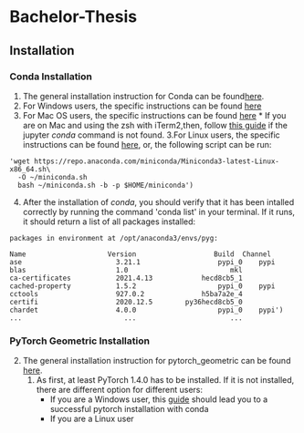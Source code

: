 # Bachelor-Thesis

## Installation
### Conda Installation
1. The general installation instruction for Conda can be found[here](https://docs.conda.io/projects/continuumio-conda/en/latest/user-guide/install/index.html).
  1. For Windows users, the specific instructions can be found [here](https://docs.conda.io/projects/continuumio-conda/en/latest/user-guide/install/windows.html)
  2. For Mac OS users, the specific instructions can be found [here](https://docs.conda.io/projects/continuumio-conda/en/latest/user-guide/install/windows.html)
    * If you are on Mac and using the zsh with iTerm2,then, follow [this guide](https://medium.com/@sumitmenon/how-to-get-anaconda-to-work-with-oh-my-zsh-on-mac-os-x-7c1c7247d896) if the jupyter _conda_ command is not found.
  3.For Linux users, the specific instructions can be found [here](https://docs.conda.io/projects/continuumio-conda/en/latest/user-guide/install/linux.html), or, the following script can be run:
  ~~~~
  'wget https://repo.anaconda.com/miniconda/Miniconda3-latest-Linux-x86_64.sh\
    -O ~/miniconda.sh
    bash ~/miniconda.sh -b -p $HOME/miniconda')
   ~~~~
  4. After the installation of _conda_, you should verify that it has been intalled correctly by running the command 'conda list' in your terminal. If it runs, it should return a list of all packages installed:
 ~~~~
packages in environment at /opt/anaconda3/envs/pyg:

Name                    Version                   Build  Channel
ase                       3.21.1                   pypi_0    pypi
blas                      1.0                         mkl  
ca-certificates           2021.4.13            hecd8cb5_1  
cached-property           1.5.2                    pypi_0    pypi
cctools                   927.0.2              h5ba7a2e_4  
certifi                   2020.12.5        py36hecd8cb5_0  
chardet                   4.0.0                    pypi_0    pypi')
...                         ...                       ...
~~~~
### PyTorch Geometric Installation
2) The general installation instruction for pytorch_geometric can be found [here](https://pytorch-geometric.readthedocs.io/en/latest/notes/installation.html#).
    1. As first, at least PyTorch 1.4.0 has to be installed. If it is not installed, there are different option for different users:
       * If you are a Windows user, this [guide](https://medium.com/@bryant.kou/how-to-install-pytorch-on-windows-step-by-step-cc4d004adb2a) should lead you to a successful pytorch installation with conda
       * If you are a Linux user
